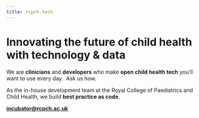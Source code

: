```yaml
---
title: rcpch.tech
---
```


# Innovating the future of child health with technology & data

We are **clinicians** and **developers** who make​ **open child health tech** you’ll want to use every day. ​
Ask us how.

As the in-house development team at the Royal College of Paediatrics
and Child Health, we build **best practice as code**.

[**incubator@rcpch.ac.uk**](mailto:incubator@rcpch.ac.uk)
